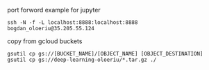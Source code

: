 port forword example for jupyter
```
ssh -N -f -L localhost:8888:localhost:8888 bogdan_oloeriu@35.205.55.124
```

copy from gcloud buckets
```
gsutil cp gs://[BUCKET_NAME]/[OBJECT_NAME] [OBJECT_DESTINATION]
gsutil cp gs://deep-learning-oloeriu/*.tar.gz ./
```
